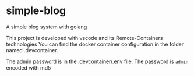 # simple-blog
A simple blog system with golang

This project is developed with vscode and its Remote-Containers technologies
You can find the docker container configuration in the folder named .devcontainer.

The admin password is in the .devcontainer/.env file.
The password is `admin` encoded with md5
